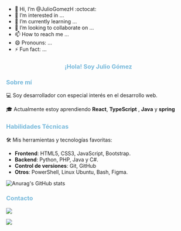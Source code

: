 - 👋 Hi, I’m @JulioGomezH :octocat:
- 👀 I’m interested in ...
- 🌱 I’m currently learning ...
- 💞️ I’m looking to collaborate on ...
- 📫 How to reach me ...
- 😄 Pronouns: ...
- ⚡ Fun fact: ...

<h3 style="color:#77b9db; text-align:center;">¡Hola! Soy Julio Gómez</h3>

<h3 style="color:#77b9db;">Sobre mí</h3>
💻 Soy desarrollador con especial interés en el desarrollo web.

🎓 Actualmente estoy aprendiendo **React**, **TypeScript** , **Java** y **spring**

<h3 style="color:#77b9db;">Habilidades Técnicas</h3>

🛠️ Mis herramientas y tecnologías favoritas:
- **Frontend**: HTML5, CSS3, JavaScript, Bootstrap.
- **Backend**: Python, PHP, Java y C#.
- **Control de versiones**: Git, GitHub
- **Otros**: PowerShell, Linux Ubuntu, Bash, Figma.

![Anurag's GitHub stats](https://github-readme-stats.vercel.app/api?username=JulioGomezH&theme=github_dark&show_icons=true)

<h3 style="color:#77b9db;">Contacto</h3>

<div>
<lr>

<a href = "https://www.facebook.com/profile.php?id=100013374378408" target ="_blank"><img src = "https://img.shields.io/badge/Facebook-1877F2?style=for-the-badge&logo=facebook&logoColor=white" target ="_blank"></a>

<a href = "mailto:julio.gomezh@outlook.com" target ="_blank"><img src = "https://img.shields.io/badge/Microsoft_Outlook-0078D4?style=for-the-badge&logo=microsoft-outlook&logoColor=white" target ="_blank"></a>

</div>
